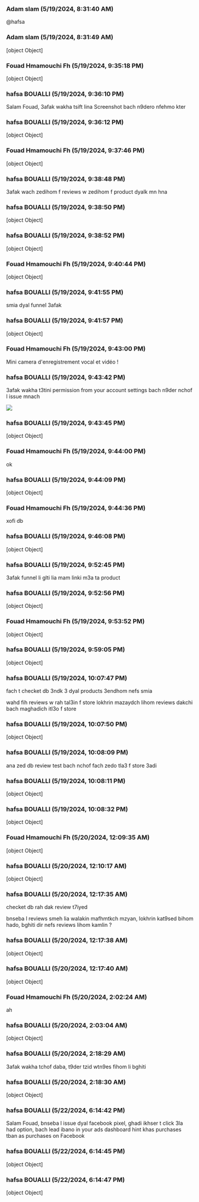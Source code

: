 ### Adam slam (5/19/2024, 8:31:40 AM)

@hafsa

### Adam slam (5/19/2024, 8:31:49 AM)

[object Object]

### Fouad Hmamouchi Fh (5/19/2024, 9:35:18 PM)

[object Object]

### hafsa BOUALLI (5/19/2024, 9:36:10 PM)

Salam Fouad,
3afak wakha tsift lina Screenshot bach n9dero nfehmo kter

### hafsa BOUALLI (5/19/2024, 9:36:12 PM)

[object Object]

### Fouad Hmamouchi Fh (5/19/2024, 9:37:46 PM)

[object Object]

### hafsa BOUALLI (5/19/2024, 9:38:48 PM)

3afak wach zedihom f reviews w zedihom f product dyalk mn hna

### hafsa BOUALLI (5/19/2024, 9:38:50 PM)

[object Object]

### hafsa BOUALLI (5/19/2024, 9:38:52 PM)

[object Object]

### Fouad Hmamouchi Fh (5/19/2024, 9:40:44 PM)

[object Object]

### hafsa BOUALLI (5/19/2024, 9:41:55 PM)

smia dyal funnel 3afak

### hafsa BOUALLI (5/19/2024, 9:41:57 PM)

[object Object]

### Fouad Hmamouchi Fh (5/19/2024, 9:43:00 PM)

Mini camera d'enregistrement vocal et vidéo !

### hafsa BOUALLI (5/19/2024, 9:43:42 PM)

3afak wakha t3tini permission from your account settings bach n9der nchof l issue mnach 

![](https://storage.crisp.chat/users/upload/operator/77cc42314787b400/d35cced9-c1a9-49e7-9b4b-827547_1r8fjjc.png)

### hafsa BOUALLI (5/19/2024, 9:43:45 PM)

[object Object]

### Fouad Hmamouchi Fh (5/19/2024, 9:44:00 PM)

ok

### hafsa BOUALLI (5/19/2024, 9:44:09 PM)

[object Object]

### Fouad Hmamouchi Fh (5/19/2024, 9:44:36 PM)

xofi db

### hafsa BOUALLI (5/19/2024, 9:46:08 PM)

[object Object]

### hafsa BOUALLI (5/19/2024, 9:52:45 PM)

3afak funnel li glti lia mam linki m3a ta product

### hafsa BOUALLI (5/19/2024, 9:52:56 PM)

[object Object]

### Fouad Hmamouchi Fh (5/19/2024, 9:53:52 PM)

[object Object]

### hafsa BOUALLI (5/19/2024, 9:59:05 PM)

[object Object]

### hafsa BOUALLI (5/19/2024, 10:07:47 PM)

fach t checket db 3ndk 3 dyal products 3endhom nefs smia 

wahd fih reviews w rah tal3in f store lokhrin mazaydch lihom reviews dakchi bach maghadich itl3o f store

### hafsa BOUALLI (5/19/2024, 10:07:50 PM)

[object Object]

### hafsa BOUALLI (5/19/2024, 10:08:09 PM)

ana zed db review test bach nchof fach zedo tla3 f store 3adi

### hafsa BOUALLI (5/19/2024, 10:08:11 PM)

[object Object]

### hafsa BOUALLI (5/19/2024, 10:08:32 PM)

[object Object]

### Fouad Hmamouchi Fh (5/20/2024, 12:09:35 AM)

[object Object]

### hafsa BOUALLI (5/20/2024, 12:10:17 AM)

[object Object]

### hafsa BOUALLI (5/20/2024, 12:17:35 AM)

checket db rah dak review t7iyed

bnseba l reviews smeh lia walakin mafhmtkch mzyan, lokhrin kat9sed bihom hado, bghiti dir nefs reviews lihom kamlin ?

### hafsa BOUALLI (5/20/2024, 12:17:38 AM)

[object Object]

### hafsa BOUALLI (5/20/2024, 12:17:40 AM)

[object Object]

### Fouad Hmamouchi Fh (5/20/2024, 2:02:24 AM)

ah

### hafsa BOUALLI (5/20/2024, 2:03:04 AM)

[object Object]

### hafsa BOUALLI (5/20/2024, 2:18:29 AM)

3afak wakha tchof daba, t9der tzid wtn9es fihom li bghiti

### hafsa BOUALLI (5/20/2024, 2:18:30 AM)

[object Object]

### hafsa BOUALLI (5/22/2024, 6:14:42 PM)

Salam Fouad, 
bnseba l issue dyal facebook pixel, ghadi ikhser t click 3la had option, bach lead ibano in your ads dashboard
hint khas purchases tban as purchases on Facebook

### hafsa BOUALLI (5/22/2024, 6:14:45 PM)

[object Object]

### hafsa BOUALLI (5/22/2024, 6:14:47 PM)

[object Object]
